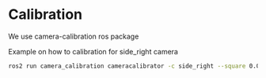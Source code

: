 # Calibration


We use camera-calibration ros package

Example on how to calibration for side_right camera
```bash
ros2 run camera_calibration cameracalibrator -c side_right --square 0.0435 --size 5x8 -p chessboard -c side_right --ros-args -r image:=/camera/side_right/image_raw
```
